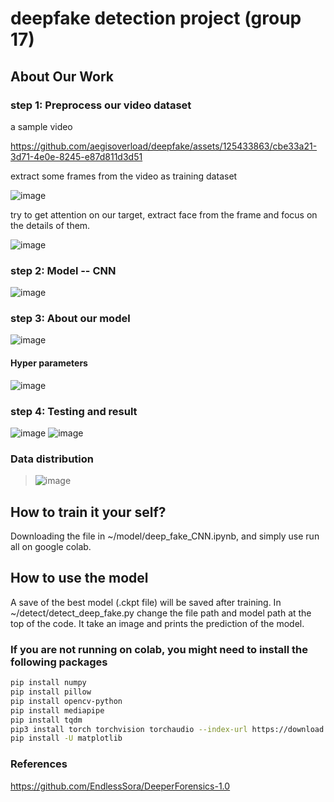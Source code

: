 deepfake detection project (group 17)
=
## About Our Work
### step 1: Preprocess our video dataset
a sample video


https://github.com/aegisoverload/deepfake/assets/125433863/cbe33a21-3d71-4e0e-8245-e87d811d3d51

extract some frames from the video as training dataset

![image](https://github.com/aegisoverload/deepfake/assets/125433863/e18b588a-29f5-4a51-810a-6a44cd71c038)



try to get attention on our target, extract face from the frame and focus on the details of them.


![image](https://github.com/aegisoverload/deepfake/assets/125433863/abfffc6a-34ee-46f9-8245-9327ae729f59)


### step 2: Model -- CNN
![image](https://github.com/aegisoverload/deepfake/assets/125433863/166d56bb-9eed-437e-828b-54a9988bb0e2)
### step 3: About our model
![image](https://github.com/aegisoverload/deepfake/assets/125433863/db97745b-2b8e-4d93-a8ea-2c54191d1f06)
#### Hyper parameters
![image](https://github.com/aegisoverload/deepfake/assets/125433863/add66a06-a8b7-471f-92b7-271c7b177cf2)
### step 4: Testing and result
![image](https://github.com/aegisoverload/deepfake/assets/125433863/c7dc0462-d3e5-46a7-9110-adbfae6080bf)
![image](https://github.com/aegisoverload/deepfake/assets/125433863/ba0ceeea-ac71-4873-9954-cdb4d8084c23)

### Data distribution

> ![image](https://github.com/aegisoverload/deepfake/assets/125433863/54ca19d6-7c6c-446a-b653-5afdded3e6d6)

## How to train it your self?

Downloading the file in ~/model/deep_fake_CNN.ipynb, and simply use run all on google colab.

## How to use the model

A save of the best model (.ckpt file) will be saved after training.
In ~/detect/detect_deep_fake.py change the file path and model path at the top of the code. It take an image and prints the prediction of the model.

### If you are not running on colab, you might need to install the following packages

```bash
pip install numpy
pip install pillow
pip install opencv-python
pip install mediapipe
pip install tqdm
pip3 install torch torchvision torchaudio --index-url https://download.pytorch.org/whl/cu118
pip install -U matplotlib
```


### References
https://github.com/EndlessSora/DeeperForensics-1.0






